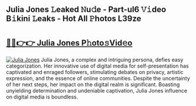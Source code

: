## Julia Jones 𝙻eaked 𝙽u𝚍e - Part-uI6 𝚅𝚒deo B𝚒kini 𝙻eaks - Hot All 𝙿hotos L39ze

# <h2><a href="http://ld0p8p.urlbe.top/?page=Julia+Jones">🔗🔗👉👉 Julia Jones P𝚑oto𝚜Vid𝚎o</a></h2>

[![Julia Jones](https://i.imgur.com/eBuTRDB.gif)](http://ld0p8p.urlbe.top/?page=Julia+Jones)
Julia Jones, a complex and intriguing persona, defies easy categorization. Her innovative use of digital media for self-presentation has captivated and enraged followers, stimulating debates on privacy, artistic expression, and the essence of online communities. Despite the uncertainty of her next steps, her impact on the digital realm is significant. Boasting unyielding determination and undeniable captivation, Julia Jones influence on digital media is boundless.

